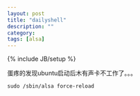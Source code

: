 ```yaml
---
layout: post
title: "dailyshell"
description: ""
category: 
tags: [alsa]
---
```

{% include JB/setup %}

 蛋疼的发现ubuntu启动后木有声卡不工作了。。。

    sudo /sbin/alsa force-reload
